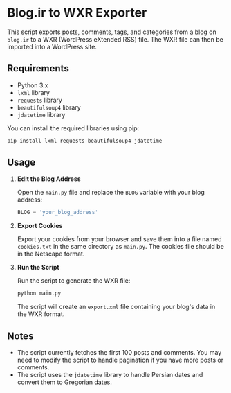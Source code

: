 # Blog.ir to WXR Exporter

This script exports posts, comments, tags, and categories from a blog on `blog.ir` to a WXR (WordPress eXtended RSS) file. The WXR file can then be imported into a WordPress site.

## Requirements

- Python 3.x
- `lxml` library
- `requests` library
- `beautifulsoup4` library
- `jdatetime` library

You can install the required libraries using pip:

```sh
pip install lxml requests beautifulsoup4 jdatetime
```

## Usage

1. **Edit the Blog Address**

   Open the `main.py` file and replace the `BLOG` variable with your blog address:

   ```python
   BLOG = 'your_blog_address'
   ```

2. **Export Cookies**

   Export your cookies from your browser and save them into a file named `cookies.txt` in the same directory as `main.py`. The cookies file should be in the Netscape format.

3. **Run the Script**

   Run the script to generate the WXR file:

   ```sh
   python main.py
   ```

   The script will create an `export.xml` file containing your blog's data in the WXR format.

## Notes

- The script currently fetches the first 100 posts and comments. You may need to modify the script to handle pagination if you have more posts or comments.
- The script uses the `jdatetime` library to handle Persian dates and convert them to Gregorian dates.
